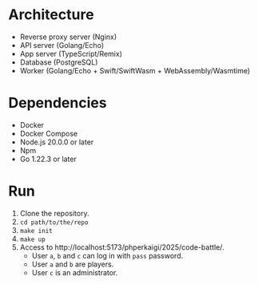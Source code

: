 # Architecture

* Reverse proxy server (Nginx)
* API server (Golang/Echo)
* App server (TypeScript/Remix)
* Database (PostgreSQL)
* Worker (Golang/Echo + Swift/SwiftWasm + WebAssembly/Wasmtime)

# Dependencies

* Docker
* Docker Compose
* Node.js 20.0.0 or later
* Npm
* Go 1.22.3 or later

# Run

1. Clone the repository.
1. `cd path/to/the/repo`
1. `make init`
1. `make up`
1. Access to http://localhost:5173/phperkaigi/2025/code-battle/.
    * User `a`, `b` and `c` can log in with `pass` password.
    * User `a` and `b` are players.
    * User `c` is an administrator.
